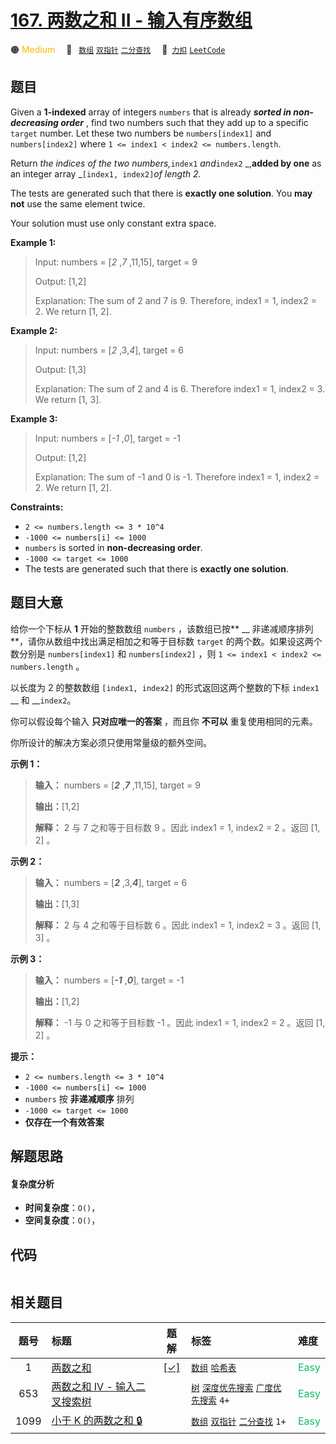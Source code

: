 # [167. 两数之和 II - 输入有序数组](https://2xiao.github.io/leetcode-js/problem/0167.html)

🟠 <font color=#ffb800>Medium</font>&emsp; 🔖&ensp; [`数组`](/tag/array.md) [`双指针`](/tag/two-pointers.md) [`二分查找`](/tag/binary-search.md)&emsp; 🔗&ensp;[`力扣`](https://leetcode.cn/problems/two-sum-ii-input-array-is-sorted) [`LeetCode`](https://leetcode.com/problems/two-sum-ii-input-array-is-sorted)

## 题目

Given a **1-indexed** array of integers `numbers` that is already **_sorted in
non-decreasing order_** , find two numbers such that they add up to a specific
`target` number. Let these two numbers be `numbers[index1]` and
`numbers[index2]` where `1 <= index1 < index2 <= numbers.length`.

Return _the indices of the two numbers,_`index1` _and_`index2` _,**added by
one** as an integer array _`[index1, index2]`_of length 2._

The tests are generated such that there is **exactly one solution**. You **may
not** use the same element twice.

Your solution must use only constant extra space.



**Example 1:**

> Input: numbers = [_2_ ,_7_ ,11,15], target = 9
> 
> Output: [1,2]
> 
> Explanation: The sum of 2 and 7 is 9. Therefore, index1 = 1, index2 = 2. We return [1, 2].

**Example 2:**

> Input: numbers = [_2_ ,3,_4_], target = 6
> 
> Output: [1,3]
> 
> Explanation: The sum of 2 and 4 is 6. Therefore index1 = 1, index2 = 3. We return [1, 3].

**Example 3:**

> Input: numbers = [_-1_ ,_0_], target = -1
> 
> Output: [1,2]
> 
> Explanation: The sum of -1 and 0 is -1. Therefore index1 = 1, index2 = 2. We return [1, 2].

**Constraints:**

  * `2 <= numbers.length <= 3 * 10^4`
  * `-1000 <= numbers[i] <= 1000`
  * `numbers` is sorted in **non-decreasing order**.
  * `-1000 <= target <= 1000`
  * The tests are generated such that there is **exactly one solution**.


## 题目大意

给你一个下标从 **1** 开始的整数数组 `numbers` ，该数组已按** __ 非递减顺序排列  **，请你从数组中找出满足相加之和等于目标数
`target` 的两个数。如果设这两个数分别是 `numbers[index1]` 和 `numbers[index2]` ，则 `1 <= index1
< index2 <= numbers.length` 。

以长度为 2 的整数数组 `[index1, index2]` 的形式返回这两个整数的下标 `index1` __ 和 __`index2`。

你可以假设每个输入 **只对应唯一的答案** ，而且你 **不可以** 重复使用相同的元素。

你所设计的解决方案必须只使用常量级的额外空间。



**示例 1：**

> 
> 
> 
> 
> 
> **输入：** numbers = [**_2_** ,**_7_** ,11,15], target = 9
> 
> **输出：**[1,2]
> 
> **解释：** 2 与 7 之和等于目标数 9 。因此 index1 = 1, index2 = 2 。返回 [1, 2] 。

**示例 2：**

> 
> 
> 
> 
> 
> **输入：** numbers = [**_2_** ,3,**_4_**], target = 6
> 
> **输出：**[1,3]
> 
> **解释：** 2 与 4 之和等于目标数 6 。因此 index1 = 1, index2 = 3 。返回 [1, 3] 。

**示例 3：**

> 
> 
> 
> 
> 
> **输入：** numbers = [**_-1_** ,**_0_**], target = -1
> 
> **输出：**[1,2]
> 
> **解释：** -1 与 0 之和等于目标数 -1 。因此 index1 = 1, index2 = 2 。返回 [1, 2] 。
> 
> 



**提示：**

  * `2 <= numbers.length <= 3 * 10^4`
  * `-1000 <= numbers[i] <= 1000`
  * `numbers` 按 **非递减顺序** 排列
  * `-1000 <= target <= 1000`
  * **仅存在一个有效答案**


## 解题思路

#### 复杂度分析

- **时间复杂度**：`O()`，
- **空间复杂度**：`O()`，

## 代码

```javascript

```

## 相关题目

<!-- prettier-ignore -->
| 题号 | 标题 | 题解 | 标签 | 难度 |
| :------: | :------ | :------: | :------ | :------ |
| 1 | [两数之和](https://leetcode.com/problems/two-sum) | [[✓]](/problem/0001.md) |  [`数组`](/tag/array.md) [`哈希表`](/tag/hash-table.md) | <font color=#15bd66>Easy</font> |
| 653 | [两数之和 IV - 输入二叉搜索树](https://leetcode.com/problems/two-sum-iv-input-is-a-bst) |  |  [`树`](/tag/tree.md) [`深度优先搜索`](/tag/depth-first-search.md) [`广度优先搜索`](/tag/breadth-first-search.md) `4+` | <font color=#15bd66>Easy</font> |
| 1099 | [小于 K 的两数之和 🔒](https://leetcode.com/problems/two-sum-less-than-k) |  |  [`数组`](/tag/array.md) [`双指针`](/tag/two-pointers.md) [`二分查找`](/tag/binary-search.md) `1+` | <font color=#15bd66>Easy</font> |